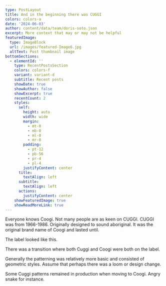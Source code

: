 ```yaml
---
type: PostLayout
title: And in the beginning there was CUGGI
colors: colors-a
date: '2024-06-03'
author: content/data/team/doris-soto.json
excerpt: More context that may or may not be helpful
featuredImage:
  type: ImageBlock
  url: /images/featured-Image6.jpg
  altText: Post thumbnail image
bottomSections:
  - elementId: ''
    type: RecentPostsSection
    colors: colors-f
    variant: variant-d
    subtitle: Recent posts
    showDate: true
    showAuthor: false
    showExcerpt: true
    recentCount: 2
    styles:
      self:
        height: auto
        width: wide
        margin:
          - mt-0
          - mb-0
          - ml-0
          - mr-0
        padding:
          - pt-12
          - pb-56
          - pr-4
          - pl-4
        justifyContent: center
      title:
        textAlign: left
      subtitle:
        textAlign: left
      actions:
        justifyContent: center
    showFeaturedImage: true
    showReadMoreLink: true
---
```

Everyone knows Coogi. Not many people are as keen on CUGGI. CUGGI was from 1966-1986. Originally designed to sound aboriginal. It was the original brand name of Coogi and lasted until. 



The label looked like this. 



There was a transition where both Cuggi and Coogi were both on the label. 



Generally the patterning was relatively more basic and consisted of geometric styles. Assume that perhaps there was a loom or design change. 



Some Cuggi patterns remained in production when moving to Coogi. Angry snake for instance. 
